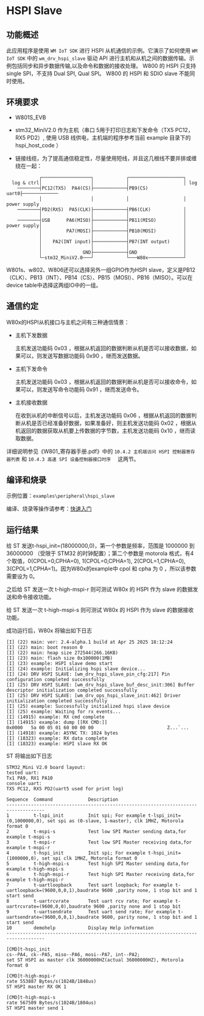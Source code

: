 # HSPI Slave

## 功能概述

  此应用程序是使用 `WM IoT SDK` 进行 HSPI 从机通信的示例。它演示了如何使用 `WM IoT SDK` 中的 `wm_drv_hspi_slave` 驱动 API 进行主机和从机之间的数据传输。示例包括同步和异步数据传输,以及命令和数据的接收处理。
  W800 的 HSPI 只支持 single SPI，不支持 Dual SPI, Qual SPI。
  W800 的 HSPI 和 SDIO slave 不能同时使用。


## 环境要求

- W801S_EVB

- stm32_MiniV2.0 作为主机（串口 5用于打印日志和下发命令（TX5 PC12，RX5 PD2）, 使用 USB 线供电，主机端的程序参考当前 example 目录下的 hspi_host_code ）

-  链接线缆，为了提高通信稳定性，尽量使用短线，并且这几根线不要并排或缠绕在一起：

  ```
              ┌──────────────────┐            ┌────────────────────┐
    log & ctrl│                  │            │                    │ log
      ────────┤PC12(TX5)  PA4(CS)├────────────┤PB9(CS)        uart0├─────────────
              │                  │            │                    │ power supply
      ────────┤PD2(RX5)  PA5(CLK)├────────────┤PB6(CLK)            │
              │                  │            │                    │
      ────────┤USB      PA6(MISO)├────────────┤PB11(MISO)          │
  power supply│                  │            │                    │
              │         PA7(MOSI)├────────────┤PB10(MOSI)          │
              │                  │            │                    │
              │    PA2(INT input)├────────────┤PB7(INT output)     │
              │                  │            │                    │
              │               GND├────────────┤GND                 │
              └─stm32_MiniV2.0───┘            └───W80x─────────────┘
  ```
  
  W801s、w802、W806还可以选择另外一组GPIO作为HSPI slave，定义是PB12（CLK）、PB13（INT）、PB14（CS）、PB15（MOSI）、PB16（MISO）。可以在device table中选择这两组IO中的一组。
  

## 通信约定

  W80x的HSPI从机接口与主机之间有三种通信情景：

- 主机下发数据

  主机发送功能码 0x03 ，根据从机返回的数据判断从机是否可以接收数据，如果可以，则发送写数据功能码 0x90 ，继而发送数据。

- 主机下发命令

  主机发送功能码 0x03 ，根据从机返回的数据判断从机是否可以接收命令，如果可以，则发送写命令功能码 0x91 ，继而发送命令。

- 主机接收数据

  在收到从机的中断信号以后，主机发送功能码 0x06 ，根据从机返回的数据判断从机是否已经准备好数据，如果准备好，则主机发送功能码 0x02 ，根据从机返回的数据获取从机要上传数据的字节数，主机发送功能码 0x10 ，继而读取数据。

详细说明参见《W801_寄存器手册.pdf》中的 `10.4.2 主机端访问 HSPI 控制器寄存器列表` 和 `10.4.3 高速 SPI 设备控制器接口时序  ` 这两节。

## 编译和烧录

示例位置：`examples\peripheral\hspi_slave`

编译、烧录等操作请参考：[快速入门](https://doc.winnermicro.net/w800/zh_CN/latest/get_started/index.html)

## 运行结果

  给 ST 发送t-hspi_init=(18000000,0)，第一个参数是频率，范围是 1000000 到 36000000 （受限于 STM32 的时钟配置）；第二个参数是 motorola 格式，有4个取值，0(CPOL=0,CPHA=0), 1(CPOL=0,CPHA=1), 2(CPOL=1,CPHA=0), 3(CPOL=1,CPHA=1)。因为W80x的example中 cpol 和 cpha 为 0 ，所以该参数需要设为 0。

  之后给 ST 发送一次 t-high-mspi-r 则可测试 W80x 的 HSPI 作为 slave 的数据发送和命令接收功能。

  给 ST 发送一次 t-high-mspi-s 则可测试 W80x 的 HSPI 作为 slave 的数据接收功能。

  成功运行后，W80x 将输出如下日志

```
[I] (22) main: ver: 2.4-alpha.1 build at Apr 25 2025 18:12:24
[I] (22) main: boot reason 0
[I] (22) main: heap size 272544(266.16KB)
[I] (23) main: flash size 0x100000(1MB)
[I] (23) example: HSPI slave demo start
[I] (24) example: Initializing hspi slave device...
[I] (24) DRV HSPI SLAVE: [wm_drv_hspi_slave_pin_cfg:217] Pin configuration completed successfully
[I] (25) DRV HSPI SLAVE: [wm_drv_hspi_slave_buf_desc_init:306] Buffer descriptor initialization completed successfully
[I] (25) DRV HSPI SLAVE: [wm_drv_ops_hspi_slave_init:462] Driver initialization completed successfully
[I] (25) example: Successfully initialized hspi slave device
[I] (25) example: Waiting for rx events...
[I] (14915) example: RX cmd complete
[I] (14915) example: dump [[RX CMD:]]
0x0000   5a 00 05 01 60 00 00 00                           Z...`...
[I] (14918) example: ASYNC TX: 1024 bytes
[I] (18323) example: RX data complete
[I] (18323) example: HSPI slave RX OK
```

  ST 将输出如下日志

```
STM32_Mini V2.0 board layout:
tested uart:
Tx1 PA9, RX1 PA10
console uart:
TX5 PC12, RX5 PD2(uart5 used for print log)

Sequence  Command             Description
------------------------------------------------------------------------------------
1         t-lspi_init         Init spi; For example t-lspi_init=(0,1000000,0), set spi as (0-slave, 1-master), clk 1MHZ, Motorola format 0
2         t-mspi-s            Test low SPI Master sending data,for example t-mspi-s
3         t-mspi-r            Test low SPI Master receiving data,for example t-mspi-r
4         t-hspi_init         Init spi; For example t-hspi_init=(1000000,0), set spi clk 1MHZ, Motorola format 0
5         t-high-mspi-s       Test high SPI Master sending data,for example t-high-mspi-s
6         t-high-mspi-r       Test high SPI Master receiving data,for example t-high-mspi-r
7         t-uartloopback      Test uart loopback; For example t-uartloopback=(9600,0,0,1),baudrate 9600 ,parity none, 1 stop bit and 1 start send
8         t-uartrcvrate       Test uart rcv rate; For example t-uartrcvrate=(9600,0,0),baudrate 9600 ,parity none and 1 stop bit
9         t-uartsendrate      Test uart send rate; For example t-uartsendrate=(9600,0,0,1),baudrate 9600, parity none, 1 stop bit and 1 start send
10        demohelp            Display Help information
------------------------------------------------------------------------------------

[CMD]t-hspi_init
cs--PA4, ck--PA5, miso--PA6, mosi--PA7, int--PA2;
set ST HSPI as master clk 36000000HZ(actual 36000000HZ), Motorola format 0

[CMD]t-high-mspi-r
rate 553887 Bytes/s(1024B/1848us)
ST HSPI master RX OK 1

[CMD]t-high-mspi-s
rate 567509 Bytes/s(1024B/1804us)
ST HSPI master send 1
```

